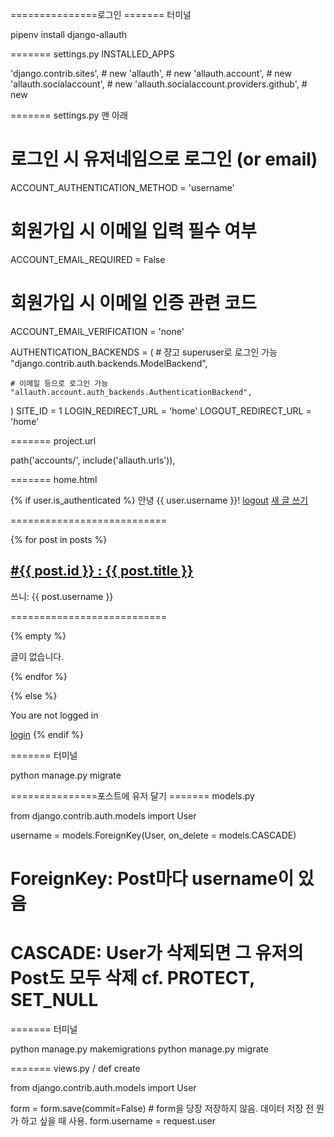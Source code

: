 ===============로그인
======= 터미널

pipenv install django-allauth


======= settings.py INSTALLED_APPS

'django.contrib.sites', # new
'allauth', # new
'allauth.account', # new
'allauth.socialaccount', # new
'allauth.socialaccount.providers.github', # new


======= settings.py 맨 아래

# 로그인 시 유저네임으로 로그인 (or email)
ACCOUNT_AUTHENTICATION_METHOD = 'username'
# 회원가입 시 이메일 입력 필수 여부
ACCOUNT_EMAIL_REQUIRED = False
# 회원가입 시 이메일 인증 관련 코드
ACCOUNT_EMAIL_VERIFICATION = 'none'

AUTHENTICATION_BACKENDS = (
    # 쟝고 superuser로 로그인 가능
    "django.contrib.auth.backends.ModelBackend",
    
    # 이메일 등으로 로그인 가능
    "allauth.account.auth_backends.AuthenticationBackend",
)
SITE_ID = 1
LOGIN_REDIRECT_URL = 'home'
LOGOUT_REDIRECT_URL = 'home'


======= project.url

path('accounts/', include('allauth.urls')),


======= home.html

{% if user.is_authenticated %}
  안녕 {{ user.username }}!
<a href="{% url 'account_logout' %}">logout</a>
<a href="{% url 'posts:new' %}">새 글 쓰기</a>
<p>===========================</p>
{% for post in posts %}
    <a href="{% url 'posts:show' post.id %}"><h2>#{{ post.id }} : {{ post.title }}</h2></a>
    <p>쓰니: {{ post.username }}</p>
    <p>===========================</p>
    {% empty %}
    <p>글이 없습니다.</p>
{% endfor %}

{% else %}
  <p>You are not logged in</p>
  <a href="{% url 'account_login' %}">login</a>
{% endif %}


======= 터미널

python manage.py migrate


===============포스트에 유저 달기
======= models.py

from django.contrib.auth.models import User

username = models.ForeignKey(User, on_delete = models.CASCADE)
# ForeignKey: Post마다 username이 있음
# CASCADE: User가 삭제되면 그 유저의 Post도 모두 삭제 cf. PROTECT, SET_NULL


======= 터미널

python manage.py makemigrations
python manage.py migrate


======= views.py / def create

from django.contrib.auth.models import User

form = form.save(commit=False) # form을 당장 저장하지 않음. 데이터 저장 전 뭔가 하고 싶을 때 사용.
form.username = request.user